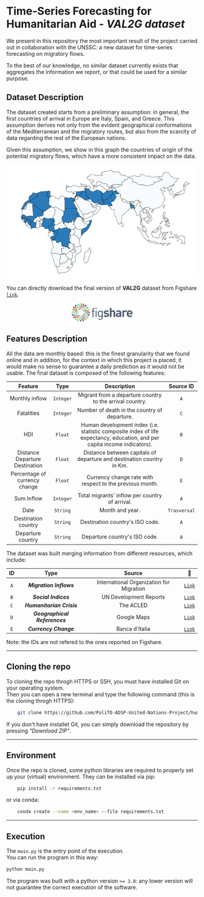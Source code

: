 # Time-Series Forecasting for Humanitarian Aid - ***VAL2G dataset***

We present in this repository the most important result of the project carried out in collaboration with the UNSSC: a new dataset for time-series forecasting on migratory flows.

To the best of our knowledge, no similar dataset currently exists that aggregates the information we report, or that could be used for a similar purpose.

## Dataset Description
The dataset created starts from a preliminary assumption: in general, the first countries of arrival in Europe are Italy, Spain, and Greece. This assumption derives not only from the evident geographical conformations of the Mediterranean and the migratory routes, but also from the scarcity of data regarding the rest of the European nations.

Given this assumption, we show in this graph the countries of origin of the potential migratory flows, which have a more consistent impact on the data.
<div align="center">
  <img src="https://github.com/PoliTO-ADSP-United-Nations-Project/.github/blob/main/imgs/country.png" title="countries" alt="countries" height="300"/>
</div>

You can directly download the final version of **VAL2G** dataset from Figshare [`link`](
https://figshare.com/articles/dataset/VAL2G_-_Dataset/22006961).
<div align="center">
  <img src="https://github.com/PoliTO-ADSP-United-Nations-Project/.github/blob/main/imgs/figshare.png" title="Figshare" alt="Figshare" height="50"/>
</div>

## **Features Description**

All the data are monthly based: this is the finest granularity that we found online and in addition, for the context in which this project is placed, it would make no sense to guarantee a daily prediction as it would not be usable.
The final dataset is composed of the following features:

|**Feature**         |**Type**         |**Description**        | **Source ID** |
|:-------------:|:---------------:|:----------:|:-------:|
|Monthly inflow| `Integer`| Migrant from a departure country to the arrival country.|`A`|
| Fatalities | `Integer` | Number of death in the country of departure.|`C`|
|HDI|`Float`| Human development index (i.e. statistic composite index of life expectancy, education, and per capita income indicators).|`B`|
|Distance Departure Destination| `Float` | Distance between capitals of departure and destination country in Km.|`D`|
|Percentage of currency change | `Float` | Currency change rate with respect to the previous month.|`E`|
|Sum Inflow| `Integer` | Total migrants' inflow per country of arrival.|`A`|
|Date | `String` | Month and year.|`Trasversal`|
|Destination country|`String`|Destination country's ISO code.|`A`|
|Departure country|`String` | Departure country's ISO code.|`A`|
 

The dataset was built merging information from different resources, which include:
<div align="center">

|**ID**|**Type**         |**Source**         |🔗        |
|:------:|:-------------:|:---------------:|:----------:|
|`A`|***Migration Inflows*** | International Organization for Migration| [`Link`](https://migration.iom.int/europe/arrivals#content-tab-anchor)|
|`B`|***Social Indices*** | UN Development Reports| [`Link`](https://hdr.undp.org/data-center/documentation-and-downloads)|
|`C`|***Humanitarian Crisis*** | The ACLED| [`Link`](https://acleddata.com/data-export-tool/)|
|`D`|***Geographical References*** | Google Maps| [`Link`](https://www.google.com/maps)|
|`E`|***Currency Change*** | Banca d'Italia| [`Link`](https://tassidicambio.bancaditalia.it/terzevalute-wf-ui-web/timeSeries)|
</div>
Note: the IDs are not refered to the ones reported on Figshare.

-------------------------------------------------------------

## Cloning the repo
To cloning the repo throgh HTTPS or SSH, you must have installed Git on your operating system.<br>
Then you can open a new terminal and type the following command (this is the cloning throgh HTTPS):
```bash
    git clone https://github.com/PoliTO-ADSP-United-Nations-Project/humanitarian_aid_dataset
```
If you don't have installet Git, you can simply download the repository by pressing <i>"Download ZIP"</i>.

-------------------------------------------------------------

## Environment
Once the repo is cloned, some python libraries are required to properly set up your (virtual) environment.
They can be installed via pip:
```bash
    pip install -r requirements.txt
```
or via conda:
```bash
    conda create --name <env_name> --file requirements.txt
```

-------------------------------------------------------------

## Execution
The `main.py` is the entry point of the execution.<br>
You can run the program in this way:
```bash
python main.py
```
The program was built with a python version ```>= 3.8```: any lower version will not guarantee the correct execution of the software.
